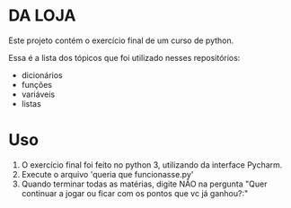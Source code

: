 # DA LOJA

Este projeto contém o exercício final de um curso de python.

Essa é a lista dos tópicos que foi utilizado nesses repositórios:

+ dicionários
+ funções
+ variáveis
+ listas

# Uso

1. O exercício final foi feito no python 3, utilizando da interface Pycharm.
2. Execute o arquivo 'queria que funcionasse.py'
3. Quando terminar todas as matérias, digite NÃO na pergunta "Quer continuar a jogar ou ficar com os pontos que vc já ganhou?:"
